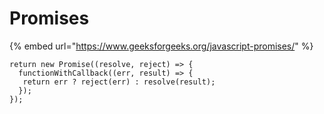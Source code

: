 # Promises

{% embed url="https://www.geeksforgeeks.org/javascript-promises/" %}

```
return new Promise((resolve, reject) => {
  functionWithCallback((err, result) => {
   return err ? reject(err) : resolve(result);
  });
});
```




